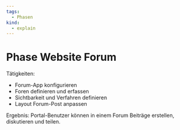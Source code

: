 ```yaml
---
tags:
  - Phasen
kind:
  - explain
---
```

# Phase Website Forum

Tätigkeiten:

* Forum-App konfigurieren
* Foren definieren und erfassen
* Sichtbarkeit und Verfahren definieren
* Layout Forum-Post anpassen

Ergebnis: Portal-Benutzer können in einem Forum Beiträge erstellen, diskutieren und teilen.
